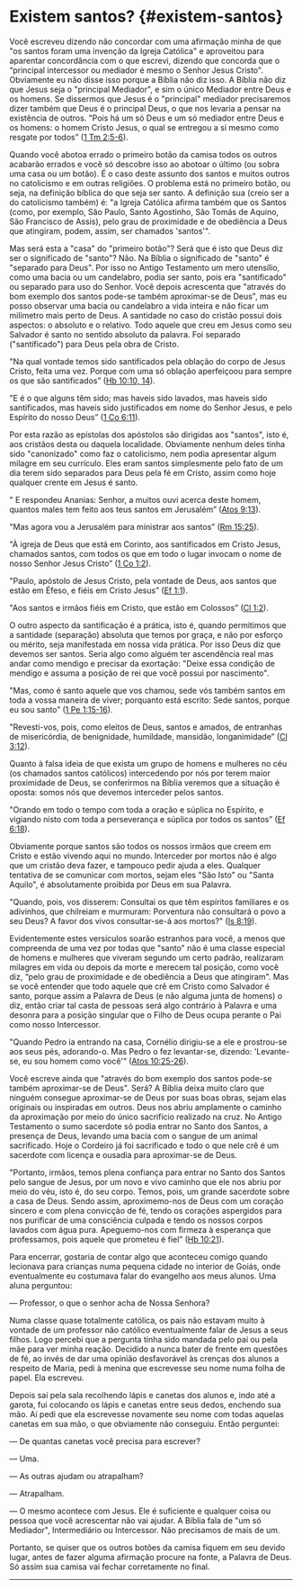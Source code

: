 # Existem santos? {#existem-santos}

Você escreveu dizendo não concordar com uma afirmação minha de que &quot;os santos foram uma invenção da Igreja Católica&quot; e aproveitou para aparentar concordância com o que escrevi, dizendo que concorda que o “principal intercessor ou mediador é mesmo o Senhor Jesus Cristo&quot;. Obviamente eu não disse isso porque a Bíblia não diz isso. A Bíblia não diz que Jesus seja o &quot;principal Mediador&quot;, e sim o único Mediador entre Deus e os homens. Se dissermos que Jesus é o &quot;principal&quot; mediador precisaremos dizer também que Deus é o principal Deus, o que nos levaria a pensar na existência de outros. &quot;Pois há um só Deus e um só mediador entre Deus e os homens: o homem Cristo Jesus, o qual se entregou a si mesmo como resgate por todos” ([1 Tm 2:5-6](http://bibliaonline.com.br/acf/1tm/2/5-6)).

Quando você abotoa errado o primeiro botão da camisa todos os outros acabarão errados e você só descobre isso ao abotoar o último (ou sobra uma casa ou um botão). É o caso deste assunto dos santos e muitos outros no catolicismo e em outras religiões. O problema está no primeiro botão, ou seja, na definição bíblica do que seja ser santo. A definição sua (creio ser a do catolicismo também) é: &quot;a Igreja Católica afirma também que os Santos (como, por exemplo, São Paulo, Santo Agostinho, São Tomás de Aquino, São Francisco de Assis), pelo grau de proximidade e de obediência a Deus que atingiram, podem, assim, ser chamados &#039;santos&#039;&quot;.

Mas será esta a &quot;casa&quot; do &quot;primeiro botão&quot;? Será que é isto que Deus diz ser o significado de &quot;santo&quot;? Não. Na Bíblia o significado de &quot;santo&quot; é &quot;separado para Deus&quot;. Por isso no Antigo Testamento um mero utensílio, como uma bacia ou um candelabro, podia ser santo, pois era &quot;santificado&quot; ou separado para uso do Senhor. Você depois acrescenta que &quot;através do bom exemplo dos santos pode-se também aproximar-se de Deus&quot;, mas eu posso observar uma bacia ou candelabro a vida inteira e não ficar um milímetro mais perto de Deus. A santidade no caso do cristão possui dois aspectos: o absoluto e o relativo. Todo aquele que creu em Jesus como seu Salvador é santo no sentido absoluto da palavra. Foi separado (&quot;santificado&quot;) para Deus pela obra de Cristo.

&quot;Na qual vontade temos sido santificados pela oblação do corpo de Jesus Cristo, feita uma vez. Porque com uma só oblação aperfeiçoou para sempre os que são santificados” ([Hb 10:10, 14](http://bibliaonline.com.br/acf/hb/10/10,14)).

&quot;E é o que alguns têm sido; mas haveis sido lavados, mas haveis sido santificados, mas haveis sido justificados em nome do Senhor Jesus, e pelo Espírito do nosso Deus” ([1 Co 6:11](http://bibliaonline.com.br/acf/1co/6/11)).

Por esta razão as epístolas dos apóstolos são dirigidas aos &quot;santos&quot;, isto é, aos cristãos desta ou daquela localidade. Obviamente nenhum deles tinha sido &quot;canonizado&quot; como faz o catolicismo, nem podia apresentar algum milagre em seu currículo. Eles eram santos simplesmente pelo fato de um dia terem sido separados para Deus pela fé em Cristo, assim como hoje qualquer crente em Jesus é santo.

&quot; E respondeu Ananias: Senhor, a muitos ouvi acerca deste homem, quantos males tem feito aos teus santos em Jerusalém” ([Atos 9:13](http://bibliaonline.com.br/acf/atos/9/13)).

&quot;Mas agora vou a Jerusalém para ministrar aos santos” ([Rm 15:25](http://bibliaonline.com.br/acf/rm/15/25)).

&quot;À igreja de Deus que está em Corinto, aos santificados em Cristo Jesus, chamados santos, com todos os que em todo o lugar invocam o nome de nosso Senhor Jesus Cristo” ([1 Co 1:2](http://bibliaonline.com.br/acf/1co/1/2)).

&quot;Paulo, apóstolo de Jesus Cristo, pela vontade de Deus, aos santos que estão em Éfeso, e fiéis em Cristo Jesus” ([Ef 1:1](http://bibliaonline.com.br/acf/ef/1/1)).

&quot;Aos santos e irmãos fiéis em Cristo, que estão em Colossos” ([Cl 1:2](http://bibliaonline.com.br/acf/cl/1/2)).

O outro aspecto da santificação é a prática, isto é, quando permitimos que a santidade (separação) absoluta que temos por graça, e não por esforço ou mérito, seja manifestada em nossa vida prática. Por isso Deus diz que devemos ser santos. Seria algo como alguém ter ascendência real mas andar como mendigo e precisar da exortação: &quot;Deixe essa condição de mendigo e assuma a posição de rei que você possui por nascimento&quot;.

&quot;Mas, como é santo aquele que vos chamou, sede vós também santos em toda a vossa maneira de viver; porquanto está escrito: Sede santos, porque eu sou santo” ([1 Pe 1:15-16](http://bibliaonline.com.br/acf/1pe/1/15-16)).

&quot;Revesti-vos, pois, como eleitos de Deus, santos e amados, de entranhas de misericórdia, de benignidade, humildade, mansidão, longanimidade” ([Cl 3:12](http://bibliaonline.com.br/acf/cl/3/12)).

Quanto à falsa ideia de que exista um grupo de homens e mulheres no céu (os chamados santos católicos) intercedendo por nós por terem maior proximidade de Deus, se conferirmos na Bíblia veremos que a situação é oposta: somos nós que devemos interceder pelos santos.

&quot;Orando em todo o tempo com toda a oração e súplica no Espírito, e vigiando nisto com toda a perseverança e súplica por todos os santos” ([Ef 6:18](http://bibliaonline.com.br/acf/ef/6/18)).

Obviamente porque santos são todos os nossos irmãos que creem em Cristo e estão vivendo aqui no mundo. Interceder por mortos não é algo que um cristão deva fazer, e tampouco pedir ajuda a eles. Qualquer tentativa de se comunicar com mortos, sejam eles &quot;São Isto&quot; ou &quot;Santa Aquilo&quot;, é absolutamente proibida por Deus em sua Palavra.

&quot;Quando, pois, vos disserem: Consultai os que têm espíritos familiares e os adivinhos, que chilreiam e murmuram: Porventura não consultará o povo a seu Deus? A favor dos vivos consultar-se-á aos mortos?&quot; ([Is 8:19](http://bibliaonline.com.br/acf/is/8/19)).

Evidentemente estes versículos soarão estranhos para você, a menos que compreenda de uma vez por todas que &quot;santo&quot; não é uma classe especial de homens e mulheres que viveram segundo um certo padrão, realizaram milagres em vida ou depois da morte e merecem tal posição, como você diz, “pelo grau de proximidade e de obediência a Deus que atingiram&quot;. Mas se você entender que todo aquele que crê em Cristo como Salvador é santo, porque assim a Palavra de Deus (e não alguma junta de homens) o diz, então criar tal casta de pessoas será algo contrário à Palavra e uma desonra para a posição singular que o Filho de Deus ocupa perante o Pai como nosso Intercessor.

&quot;Quando Pedro ia entrando na casa, Cornélio dirigiu-se a ele e prostrou-se aos seus pés, adorando-o. Mas Pedro o fez levantar-se, dizendo: &#039;Levante-se, eu sou homem como você&#039;“ ([Atos 10:25-26](http://bibliaonline.com.br/acf/atos/10/25-26)).

Você escreve ainda que &quot;através do bom exemplo dos santos pode-se também aproximar-se de Deus&quot;. Será? A Bíblia deixa muito claro que ninguém consegue aproximar-se de Deus por suas boas obras, sejam elas originais ou inspiradas em outros. Deus nos abriu amplamente o caminho da aproximação por meio do único sacrifício realizado na cruz. No Antigo Testamento o sumo sacerdote só podia entrar no Santo dos Santos, a presença de Deus, levando uma bacia com o sangue de um animal sacrificado. Hoje o Cordeiro já foi sacrificado e todo o que nele crê é um sacerdote com licença e ousadia para aproximar-se de Deus.

&quot;Portanto, irmãos, temos plena confiança para entrar no Santo dos Santos pelo sangue de Jesus, por um novo e vivo caminho que ele nos abriu por meio do véu, isto é, do seu corpo. Temos, pois, um grande sacerdote sobre a casa de Deus. Sendo assim, aproximemo-nos de Deus com um coração sincero e com plena convicção de fé, tendo os corações aspergidos para nos purificar de uma consciência culpada e tendo os nossos corpos lavados com água pura. Apeguemo-nos com firmeza à esperança que professamos, pois aquele que prometeu é fiel” ([Hb 10:21](http://bibliaonline.com.br/acf/hb/10/21)).

Para encerrar, gostaria de contar algo que aconteceu comigo quando lecionava para crianças numa pequena cidade no interior de Goiás, onde eventualmente eu costumava falar do evangelho aos meus alunos. Uma aluna perguntou:

— Professor, o que o senhor acha de Nossa Senhora?

Numa classe quase totalmente católica, os pais não estavam muito à vontade de um professor não católico eventualmente falar de Jesus a seus filhos. Logo percebi que a pergunta tinha sido mandada pelo pai ou pela mãe para ver minha reação. Decidido a nunca bater de frente em questões de fé, ao invés de dar uma opinião desfavorável às crenças dos alunos a respeito de Maria, pedi à menina que escrevesse seu nome numa folha de papel. Ela escreveu.

Depois saí pela sala recolhendo lápis e canetas dos alunos e, indo até a garota, fui colocando os lápis e canetas entre seus dedos, enchendo sua mão. Aí pedi que ela escrevesse novamente seu nome com todas aquelas canetas em sua mão, o que obviamente não conseguiu. Então perguntei:

— De quantas canetas você precisa para escrever?

— Uma.

— As outras ajudam ou atrapalham?

— Atrapalham.

— O mesmo acontece com Jesus. Ele é suficiente e qualquer coisa ou pessoa que você acrescentar não vai ajudar. A Bíblia fala de &quot;um só Mediador&quot;, Intermediário ou Intercessor. Não precisamos de mais de um.

Portanto, se quiser que os outros botões da camisa fiquem em seu devido lugar, antes de fazer alguma afirmação procure na fonte, a Palavra de Deus. Só assim sua camisa vai fechar corretamente no final.

*****